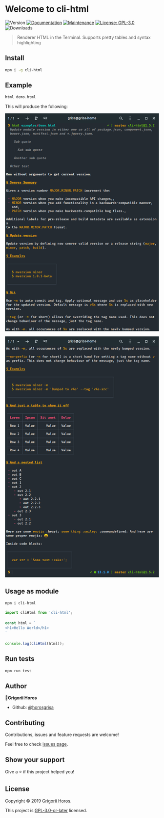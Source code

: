 # Welcome to cli-html

![Version](https://img.shields.io/github/package-json/v/horosgrisa/cli-html.svg)
[![Documentation](https://img.shields.io/badge/documentation-yes-brightgreen.svg)](https://github.com/horosgrisa/cli-html#readme)
[![Maintenance](https://img.shields.io/maintenance/yes/2019.svg)](https://github.com/horosgrisa/cli-html/graphs/commit-activity)
[![License: GPL-3.0](https://img.shields.io/github/license/horosgrisa/cli-html.svg)](https://github.com/horosgrisa/cli-html/blob/master/LICENSE)
![Downloads](https://img.shields.io/npm/dw/cli-html.svg)

> Renderer HTML in the Terminal.
> Supports pretty tables and syntax highlighting

## Install

```sh
npm i -g cli-html
```

## Example

```sh
html demo.html
```

This will produce the following:

![Screenshot of cli-html](./images/1.png)

![Screenshot of cli-html](./images/2.png)

## Usage as module

```sh
npm i cli-html
```

```js
import cliHtml from 'cli-html';

const html = `
<h1>Hello World</h1>
`

console.log(cliHtml(html));
```

## Run tests

```sh
npm run test
```

## Author

👤**Grigorii Horos**

* Github: [@horosgrisa](https://github.com/horosgrisa)

## Contributing

Contributions, issues and feature requests are welcome!

Feel free to check [issues page](https://github.com/horosgrisa/cli-html/issues).

## Show your support

Give a ⭐️ if this project helped you!

## License

Copyright © 2019 [Grigorii Horos](https://github.com/horosgrisa).

This project is [GPL-3.0-or-later](https://github.com/horosgrisa/cli-html/blob/master/LICENSE) licensed.
